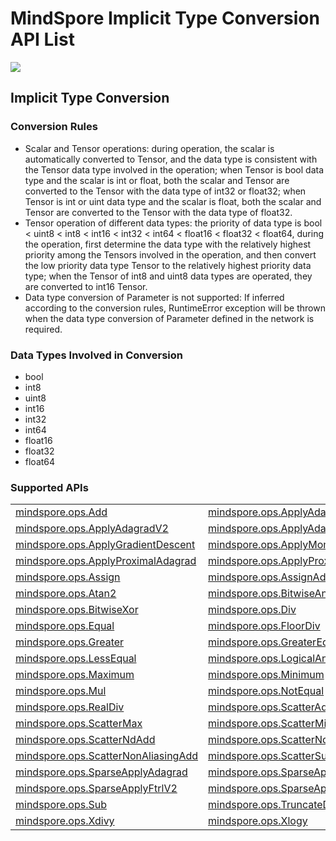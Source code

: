 # MindSpore Implicit Type Conversion API List

<a href="https://gitee.com/mindspore/docs/blob/r1.10/docs/mindspore/source_en/note/operator_list_implicit.md" target="_blank"><img src="https://mindspore-website.obs.cn-north-4.myhuaweicloud.com/website-images/r1.10/resource/_static/logo_source_en.png"></a>

## Implicit Type Conversion

### Conversion Rules

- Scalar and Tensor operations: during operation, the scalar is automatically converted to Tensor, and the data type is consistent with the Tensor data type involved in the operation; when Tensor is bool data type and the scalar is int or float, both the scalar and Tensor are converted to the Tensor with the data type of int32 or float32; when Tensor is int or uint data type and the scalar is float, both the scalar and Tensor are converted to the Tensor with the data type of float32.
- Tensor operation of different data types: the priority of data type is bool < uint8 < int8 < int16 < int32 < int64 < float16 < float32 < float64, during the operation, first determine the data type with the relatively highest priority among the Tensors involved in the operation, and then convert the low priority data type Tensor to the relatively highest priority data type; when the Tensor of int8 and uint8 data types are operated, they are converted to int16 Tensor.
- Data type conversion of Parameter is not supported: If inferred according to the conversion rules, RuntimeError exception will be thrown when the data type conversion of Parameter defined in the network is required.

### Data Types Involved in Conversion

- bool
- int8
- uint8
- int16
- int32
- int64
- float16
- float32
- float64

### Supported APIs

<table class="docutils">
<tr>
  <td><a href="https://www.mindspore.cn/docs/en/r1.10/api_python/ops/mindspore.ops.Add.html">mindspore.ops.Add</a></td>
  <td><a href="https://www.mindspore.cn/docs/en/r1.10/api_python/ops/mindspore.ops.ApplyAdadelta.html">mindspore.ops.ApplyAdadelta</a></td>
  <td><a href="https://www.mindspore.cn/docs/en/r1.10/api_python/ops/mindspore.ops.ApplyAdagrad.html">mindspore.ops.ApplyAdagrad</a></td>
</tr>
<tr>
  <td><a href="https://www.mindspore.cn/docs/en/r1.10/api_python/ops/mindspore.ops.ApplyAdagradV2.html">mindspore.ops.ApplyAdagradV2</a></td>
  <td><a href="https://www.mindspore.cn/docs/en/r1.10/api_python/ops/mindspore.ops.ApplyAdaMax.html">mindspore.ops.ApplyAdaMax</a></td>
  <td><a href="https://www.mindspore.cn/docs/en/r1.10/api_python/ops/mindspore.ops.ApplyAddSign.html">mindspore.ops.ApplyAddSign</a></td>
</tr>
<tr>
  <td><a href="https://www.mindspore.cn/docs/en/r1.10/api_python/ops/mindspore.ops.ApplyGradientDescent.html">mindspore.ops.ApplyGradientDescent</a></td>
  <td><a href="https://www.mindspore.cn/docs/en/r1.10/api_python/ops/mindspore.ops.ApplyMomentum.html">mindspore.ops.ApplyMomentum</a></td>
  <td><a href="https://www.mindspore.cn/docs/en/r1.10/api_python/ops/mindspore.ops.ApplyPowerSign.html">mindspore.ops.ApplyPowerSign</a></td>
</tr>
<tr>
  <td><a href="https://www.mindspore.cn/docs/en/r1.10/api_python/ops/mindspore.ops.ApplyProximalAdagrad.html">mindspore.ops.ApplyProximalAdagrad</a></td>
  <td><a href="https://www.mindspore.cn/docs/en/r1.10/api_python/ops/mindspore.ops.ApplyProximalGradientDescent.html">mindspore.ops.ApplyProximalGradientDescent</a></td>
  <td><a href="https://www.mindspore.cn/docs/en/r1.10/api_python/ops/mindspore.ops.ApproximateEqual.html">mindspore.ops.ApproximateEqual</a></td>
</tr>
<tr>
  <td><a href="https://www.mindspore.cn/docs/en/r1.10/api_python/ops/mindspore.ops.Assign.html">mindspore.ops.Assign</a></td>
  <td><a href="https://www.mindspore.cn/docs/en/r1.10/api_python/ops/mindspore.ops.AssignAdd.html">mindspore.ops.AssignAdd</a></td>
  <td><a href="https://www.mindspore.cn/docs/en/r1.10/api_python/ops/mindspore.ops.AssignSub.html">mindspore.ops.AssignSub</a></td>
</tr>
<tr>
  <td><a href="https://www.mindspore.cn/docs/en/r1.10/api_python/ops/mindspore.ops.Atan2.html">mindspore.ops.Atan2</a></td>
  <td><a href="https://www.mindspore.cn/docs/en/r1.10/api_python/ops/mindspore.ops.BitwiseAnd.html">mindspore.ops.BitwiseAnd</a></td>
  <td><a href="https://www.mindspore.cn/docs/en/r1.10/api_python/ops/mindspore.ops.BitwiseOr.html">mindspore.ops.BitwiseOr</a></td>
</tr>
<tr>
  <td><a href="https://www.mindspore.cn/docs/en/r1.10/api_python/ops/mindspore.ops.BitwiseXor.html">mindspore.ops.BitwiseXor</a></td>
  <td><a href="https://www.mindspore.cn/docs/en/r1.10/api_python/ops/mindspore.ops.Div.html">mindspore.ops.Div</a></td>
  <td><a href="https://www.mindspore.cn/docs/en/r1.10/api_python/ops/mindspore.ops.DivNoNan.html">mindspore.ops.DivNoNan</a></td>
</tr>
<tr>
  <td><a href="https://www.mindspore.cn/docs/en/r1.10/api_python/ops/mindspore.ops.Equal.html">mindspore.ops.Equal</a></td>
  <td><a href="https://www.mindspore.cn/docs/en/r1.10/api_python/ops/mindspore.ops.FloorDiv.html">mindspore.ops.FloorDiv</a></td>
  <td><a href="https://www.mindspore.cn/docs/en/r1.10/api_python/ops/mindspore.ops.FloorMod.html">mindspore.ops.FloorMod</a></td>
</tr>
<tr>
  <td><a href="https://www.mindspore.cn/docs/en/r1.10/api_python/ops/mindspore.ops.Greater.html">mindspore.ops.Greater</a></td>
  <td><a href="https://www.mindspore.cn/docs/en/r1.10/api_python/ops/mindspore.ops.GreaterEqual.html">mindspore.ops.GreaterEqual</a></td>
  <td><a href="https://www.mindspore.cn/docs/en/r1.10/api_python/ops/mindspore.ops.Less.html">mindspore.ops.Less</a></td>
</tr>
<tr>
  <td><a href="https://www.mindspore.cn/docs/en/r1.10/api_python/ops/mindspore.ops.LessEqual.html">mindspore.ops.LessEqual</a></td>
  <td><a href="https://www.mindspore.cn/docs/en/r1.10/api_python/ops/mindspore.ops.LogicalAnd.html">mindspore.ops.LogicalAnd</a></td>
  <td><a href="https://www.mindspore.cn/docs/en/r1.10/api_python/ops/mindspore.ops.LogicalOr.html">mindspore.ops.LogicalOr</a></td>
</tr>
<tr>
  <td><a href="https://www.mindspore.cn/docs/en/r1.10/api_python/ops/mindspore.ops.Maximum.html">mindspore.ops.Maximum</a></td>
  <td><a href="https://www.mindspore.cn/docs/en/r1.10/api_python/ops/mindspore.ops.Minimum.html">mindspore.ops.Minimum</a></td>
  <td><a href="https://www.mindspore.cn/docs/en/r1.10/api_python/ops/mindspore.ops.Mod.html">mindspore.ops.Mod</a></td>
</tr>
<tr>
  <td><a href="https://www.mindspore.cn/docs/en/r1.10/api_python/ops/mindspore.ops.Mul.html">mindspore.ops.Mul</a></td>
  <td><a href="https://www.mindspore.cn/docs/en/r1.10/api_python/ops/mindspore.ops.NotEqual.html">mindspore.ops.NotEqual</a></td>
  <td><a href="https://www.mindspore.cn/docs/en/r1.10/api_python/ops/mindspore.ops.Pow.html">mindspore.ops.Pow</a></td>
</tr>
<tr>
  <td><a href="https://www.mindspore.cn/docs/en/r1.10/api_python/ops/mindspore.ops.RealDiv.html">mindspore.ops.RealDiv</a></td>
  <td><a href="https://www.mindspore.cn/docs/en/r1.10/api_python/ops/mindspore.ops.ScatterAdd.html">mindspore.ops.ScatterAdd</a></td>
  <td><a href="https://www.mindspore.cn/docs/en/r1.10/api_python/ops/mindspore.ops.ScatterDiv.html">mindspore.ops.ScatterDiv</a></td>
</tr>
<tr>
  <td><a href="https://www.mindspore.cn/docs/en/r1.10/api_python/ops/mindspore.ops.ScatterMax.html">mindspore.ops.ScatterMax</a></td>
  <td><a href="https://www.mindspore.cn/docs/en/r1.10/api_python/ops/mindspore.ops.ScatterMin.html">mindspore.ops.ScatterMin</a></td>
  <td><a href="https://www.mindspore.cn/docs/en/r1.10/api_python/ops/mindspore.ops.ScatterMul.html">mindspore.ops.ScatterMul</a></td>
</tr>
<tr>
  <td><a href="https://www.mindspore.cn/docs/en/r1.10/api_python/ops/mindspore.ops.ScatterNdAdd.html">mindspore.ops.ScatterNdAdd</a></td>
  <td><a href="https://www.mindspore.cn/docs/en/r1.10/api_python/ops/mindspore.ops.ScatterNdSub.html">mindspore.ops.ScatterNdSub</a></td>
  <td><a href="https://www.mindspore.cn/docs/en/r1.10/api_python/ops/mindspore.ops.ScatterNdUpdate.html">mindspore.ops.ScatterNdUpdate</a></td>
</tr>
<tr>
  <td><a href="https://www.mindspore.cn/docs/en/r1.10/api_python/ops/mindspore.ops.ScatterNonAliasingAdd.html">mindspore.ops.ScatterNonAliasingAdd</a></td>
  <td><a href="https://www.mindspore.cn/docs/en/r1.10/api_python/ops/mindspore.ops.ScatterSub.html">mindspore.ops.ScatterSub</a></td>
  <td><a href="https://www.mindspore.cn/docs/en/r1.10/api_python/ops/mindspore.ops.ScatterUpdate.html">mindspore.ops.ScatterUpdate</a></td>
</tr>
<tr>
  <td><a href="https://www.mindspore.cn/docs/en/r1.10/api_python/ops/mindspore.ops.SparseApplyAdagrad.html">mindspore.ops.SparseApplyAdagrad</a></td>
  <td><a href="https://www.mindspore.cn/docs/en/r1.10/api_python/ops/mindspore.ops.SparseApplyAdagradV2.html">mindspore.ops.SparseApplyAdagradV2</a></td>
  <td><a href="https://www.mindspore.cn/docs/en/r1.10/api_python/ops/mindspore.ops.SparseApplyFtrl.html">mindspore.ops.SparseApplyFtrl</a></td>
</tr>
<tr>
  <td><a href="https://www.mindspore.cn/docs/en/r1.10/api_python/ops/mindspore.ops.SparseApplyFtrlV2.html">mindspore.ops.SparseApplyFtrlV2</a></td>
  <td><a href="https://www.mindspore.cn/docs/en/r1.10/api_python/ops/mindspore.ops.SparseApplyProximalAdagrad.html">mindspore.ops.SparseApplyProximalAdagrad</a></td>
  <td><a href="https://www.mindspore.cn/docs/en/r1.10/api_python/ops/mindspore.ops.SquaredDifference.html">mindspore.ops.SquaredDifference</a></td>
</tr>
<tr>
  <td><a href="https://www.mindspore.cn/docs/en/r1.10/api_python/ops/mindspore.ops.Sub.html">mindspore.ops.Sub</a></td>
  <td><a href="https://www.mindspore.cn/docs/en/r1.10/api_python/ops/mindspore.ops.TruncateDiv.html">mindspore.ops.TruncateDiv</a></td>
  <td><a href="https://www.mindspore.cn/docs/en/r1.10/api_python/ops/mindspore.ops.TruncateMod.html">mindspore.ops.TruncateMod</a></td>
</tr>
<tr>
  <td><a href="https://www.mindspore.cn/docs/en/r1.10/api_python/ops/mindspore.ops.Xdivy.html">mindspore.ops.Xdivy</a></td>
  <td><a href="https://www.mindspore.cn/docs/en/r1.10/api_python/ops/mindspore.ops.Xlogy.html">mindspore.ops.Xlogy</a></td>
</tr>
</table>
